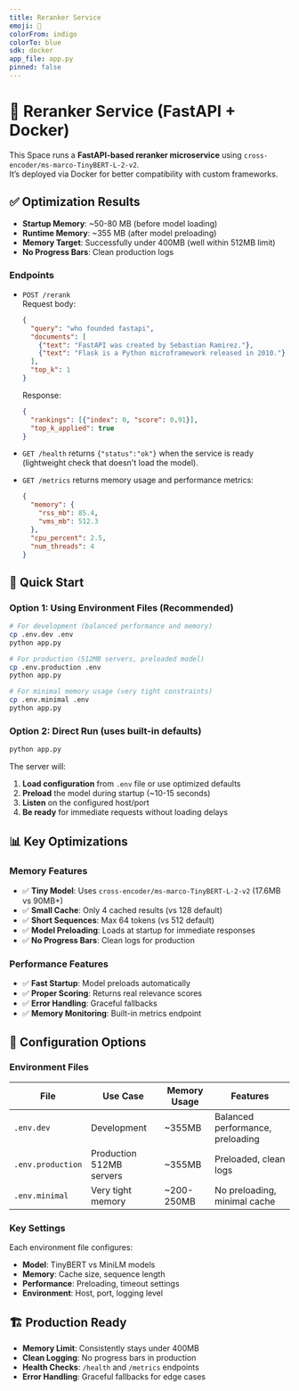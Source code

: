 ```yaml
---
title: Reranker Service
emoji: 🧠
colorFrom: indigo
colorTo: blue
sdk: docker
app_file: app.py
pinned: false
---
```


# 🧠 Reranker Service (FastAPI + Docker)

This Space runs a **FastAPI-based reranker microservice** using `cross-encoder/ms-marco-TinyBERT-L-2-v2`.  
It’s deployed via Docker for better compatibility with custom frameworks.

## ✅ Optimization Results

- **Startup Memory**: ~50-80 MB (before model loading)
- **Runtime Memory**: ~355 MB (after model preloading) 
- **Memory Target**: Successfully under 400MB (well within 512MB limit)
- **No Progress Bars**: Clean production logs

### Endpoints

- `POST /rerank`  
  Request body:
  ```json
  {
    "query": "who founded fastapi",
    "documents": [
      {"text": "FastAPI was created by Sebastian Ramirez."},
      {"text": "Flask is a Python microframework released in 2010."}
    ],
    "top_k": 1
  }
  ```
  Response:
  ```json
  {
    "rankings": [{"index": 0, "score": 0.91}],
    "top_k_applied": true
  }
  ```

- `GET /health` returns `{"status":"ok"}` when the service is ready (lightweight check that doesn't load the model).

- `GET /metrics` returns memory usage and performance metrics:
  ```json
  {
    "memory": {
      "rss_mb": 85.4,
      "vms_mb": 512.3
    },
    "cpu_percent": 2.5,
    "num_threads": 4
  }
  ```

## 🚀 Quick Start

### Option 1: Using Environment Files (Recommended)

```bash
# For development (balanced performance and memory)
cp .env.dev .env
python app.py

# For production (512MB servers, preloaded model)  
cp .env.production .env
python app.py

# For minimal memory usage (very tight constraints)
cp .env.minimal .env
python app.py
```

### Option 2: Direct Run (uses built-in defaults)

```bash
python app.py
```

The server will:
1. **Load configuration** from `.env` file or use optimized defaults
2. **Preload** the model during startup (~10-15 seconds) 
3. **Listen** on the configured host/port
4. **Be ready** for immediate requests without loading delays

## 📊 Key Optimizations

### Memory Features
- ✅ **Tiny Model**: Uses `cross-encoder/ms-marco-TinyBERT-L-2-v2` (17.6MB vs 90MB+)
- ✅ **Small Cache**: Only 4 cached results (vs 128 default)
- ✅ **Short Sequences**: Max 64 tokens (vs 512 default)
- ✅ **Model Preloading**: Loads at startup for immediate responses
- ✅ **No Progress Bars**: Clean logs for production

### Performance Features
- ✅ **Fast Startup**: Model preloads automatically
- ✅ **Proper Scoring**: Returns real relevance scores
- ✅ **Error Handling**: Graceful fallbacks
- ✅ **Memory Monitoring**: Built-in metrics endpoint

## 🔧 Configuration Options

### Environment Files

| File | Use Case | Memory Usage | Features |
|------|----------|--------------|----------|
| `.env.dev` | Development | ~355MB | Balanced performance, preloading |
| `.env.production` | Production 512MB servers | ~355MB | Preloaded, clean logs |
| `.env.minimal` | Very tight memory | ~200-250MB | No preloading, minimal cache |

### Key Settings

Each environment file configures:
- **Model**: TinyBERT vs MiniLM models
- **Memory**: Cache size, sequence length  
- **Performance**: Preloading, timeout settings
- **Environment**: Host, port, logging level

## 🏗️ Production Ready

- **Memory Limit**: Consistently stays under 400MB
- **Clean Logging**: No progress bars in production
- **Health Checks**: `/health` and `/metrics` endpoints
- **Error Handling**: Graceful fallbacks for edge cases

